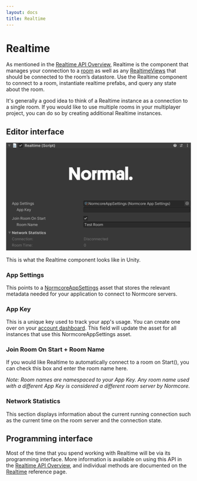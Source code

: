 ```yaml
---
layout: docs
title: Realtime
---
```

# Realtime

As mentioned in the [Realtime API Overview](./), Realtime is the component that manages your connection to a [room](../room/room) as well as any [RealtimeViews](./realtimeview) that should be connected to the room’s datastore. Use the Realtime component to connect to a room, instantiate realtime prefabs, and query any state about the room.

It's generally a good idea to think of a Realtime instance as a connection to a single room. If you would like to use multiple rooms in your multiplayer project, you can do so by creating additional Realtime instances.

## Editor interface
![](./assets/realtime.png "The Realtime inspector in Unity.")

This is what the Realtime component looks like in Unity. 

### App Settings
This points to a [NormcoreAppSettings](../reference/classes/Normal.NormcoreAppSettings.html) asset that stores the relevant metadata needed for your application to connect to Normcore servers.

### App Key
This is a unique key used to track your app's usage. You can create one over on your [account dashboard](https://normcore.io/dashboard). This field will update the asset for all instances that use this NormcoreAppSettings asset.

### Join Room On Start + Room Name
If you would like Realtime to automatically connect to a room on Start(), you can check this box and enter the room name here.

*Note: Room names are namespaced to your App Key. Any room name used with a different App Key is considered a different room server by Normcore.*

### Network Statistics
This section displays information about the current running connection such as the current time on the room server and the connection state.

## Programming interface
Most of the time that you spend working with Realtime will be via its programming interface. More information is available on using this API in the [Realtime API Overview](./), and individual methods are documented on the [Realtime](../reference/classes/Normal.Realtime.Realtime) reference page.
